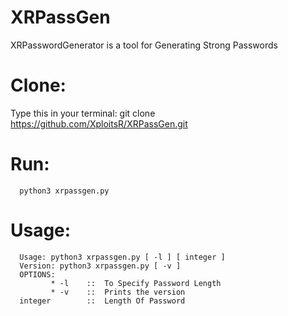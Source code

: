 # XRPassGen
XRPasswordGenerator is a tool for Generating Strong Passwords

# Clone:
   Type this in your terminal: git clone https://github.com/XploitsR/XRPassGen.git
   
# Run:
      python3 xrpassgen.py

# Usage:
      Usage: python3 xrpassgen.py [ -l ] [ integer ]
      Version: python3 xrpassgen.py [ -v ]
      OPTIONS:
             * -l    ::  To Specify Password Length
             * -v    ::  Prints the version
      integer        ::  Length Of Password
            
